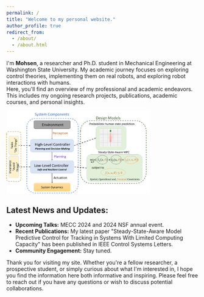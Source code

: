```yaml
---
permalink: /
title: "Welcome to my personal website."
author_profile: true
redirect_from: 
  - /about/
  - /about.html
---
```


I'm **Mohsen**, a researcher and Ph.D. student in Mechanical Engineering at Washington State University. My academic journey focuses on exploring control theories, implementing them on real robots, and exploring robot interactions with humans.  
Here, you'll find an overview of my professional and academic endeavors. This includes my ongoing research projects, publications, academic courses, and personal insights.

<img src="images/Hierarchical_Control_Structure.png" alt="Welcome Image" style="width:75%;">

## Latest News and Updates:

- **Upcoming Talks:** MECC 2024 and 2024 NSF annual event.
- **Recent Publications:** My latest paper "Steady-State-Aware Model Predictive Control for Tracking in Systems With Limited Computing Capacity" has been published in IEEE Control Systems Letters.
- **Community Engagement:** Stay tuned.

Thank you for visiting my site. Whether you're a fellow researcher, a prospective student, or simply curious about what I'm interested in, I hope you find the information here both informative and inspiring. Please feel free to reach out if you have any questions or wish to discuss potential collaborations.
